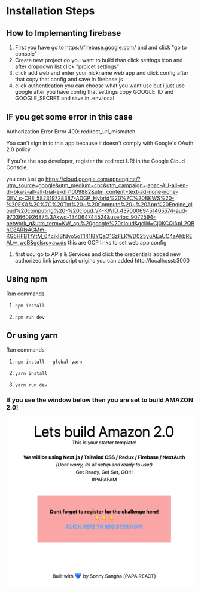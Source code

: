 # Installation Steps


## How to Implemanting firebase 

1) First you have go to https://firebase.google.com/ and and click "go to console"
2) Create new project do you want to build than click settings icon and after dropdown list click "projcet settings"
3) click add web and enter your nickname web app and click config after that copy that config and save in firebase.js
4) click authentication you can choose what you want use but i just use google 
after you have config that settings copy GOOGLE_ID and GOOGLE_SECRET and save in .env.local

## IF you get some error in this case

Authorization Error
Error 400: redirect_uri_mismatch

You can't sign in to this app because it doesn't comply with Google's OAuth 2.0 policy.

If you're the app developer, register the redirect URI in the Google Cloud Console.

you can just go https://cloud.google.com/appengine/?utm_source=google&utm_medium=cpc&utm_campaign=japac-AU-all-en-dr-bkws-all-all-trial-e-dr-1009882&utm_content=text-ad-none-none-DEV_c-CRE_582319728387-ADGP_Hybrid%20%7C%20BKWS%20-%20EXA%20%7C%20Txt%20~%20Compute%20~%20App%20Engine_cloud%20computing%20-%20cloud_V4-KWID_43700069451405574-aud-970366092687%3Akwd-134064744524&userloc_9072594-network_g&utm_term=KW_api%20google%20cloud&gclid=Cj0KCQiApL2QBhC8ARIsAGMm-KG5HFBTfYtM_64cikIBfdyo5oT141I8YQaO1SzFLKWD025yuAEaUC4aAhbREALw_wcB&gclsrc=aw.ds
this are GCP links to set web app config

1) first uou go to APIs & Services and click the credentials added new authorized link javascript origins you can added http://localhosst:3000


## Using npm

Run commands

1) ```npm install```


2) ```npm run dev```


## Or using yarn

Run commands 

1) ```npm install --global yarn```

2) ```yarn install```

3) ```yarn run dev```


### If you see the window below then you are set to build AMAZON 2.0!

![Template Screenshot](TemplateScreenshot.jpg?raw=true "Template Screenshot")
